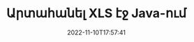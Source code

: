 ---
############################# Static ############################
layout: "auto-gen-merger"
date: 2022-11-10T17:57:41
draft: false
otherformats: ods odt one otp ott pdf pps ppsx ppt pptx rtf tex vdx vsdm vsdx vssm

############################# Head ############################
head_title: "Արտահանել XLS էջ Java-ում"
head_description: "Արագ հանեք էջերը XLS ֆայլից Java-ում: Պահպանեք ընտրված էջերը պարունակող նոր փաստաթուղթը՝ օգտագործելով փաստաթղթերի միաձուլման API:"

############################# Header ############################
title: "Արտահանել XLS էջ Java-ում"
description: "Հանեք XLS էջեր Java կոդով մի քանի տողով:"
bg_image: "https://cms.admin.containerize.com/templates/aspose/App_Themes/V3/images/bg/header1.png"
bg_overlay: false
button:
    enable: true
    icon: "fas fa-arrow-down"
    label: "Ներբեռնեք անվճար փորձաշրջան"
    link: "https://downloads.groupdocs.com/merger/java"

############################# SubMenu ############################
submenu:
    enable: true

    left:
        img_alt: "GroupDocs.Merger for Java"
        image: "https://cms.admin.containerize.com/templates/groupdocs/images/product-logos/90x90-noborder/groupdocs-merger-java.png"
        product: "GroupDocs.Merger"
        platform: "Java"

    middle:
        button:

            # button loop
            - link: "https://apireference.groupdocs.com/merger/java"
              text: "API հղում"

            # button loop
            - link: "https://github.com/groupdocs-merger"
              text: "Կոդի օրինակներ"

            # button loop
            - link: "https://products.groupdocs.app/merger/family"
              text: "Կենդանի Դեմոներ"

            # button loop
            - link: "https://purchase.groupdocs.com/pricing/merger/java"
              text: "Գնագոյացում"

    right:
        link_download: "https://downloads.groupdocs.com/merger"
        link_learn: "https://docs.groupdocs.com/merger/java"
        link_buy: "https://purchase.groupdocs.com"

############################# About ############################
about:
    enable: true
    title: "GroupDocs.Merger for Java API-ի մասին"
    content: |
        [GroupDocs.Merger for Java](/hy/merger/java/) առաջարկում է պարզ լուծում` անվտանգ միաձուլվելու և բաժանելու փաստաթղթերի լայն շրջանակի, ներառյալ PDF, Microsoft Office (Word, Excel, PowerPoint): , OneNote), OpenDocument, HTML, պատկերներ և շատ ուրիշներ Java հավելվածներում: Կոդից ընդամենը մի քանի տող ավելացնելով, կատարեք փաստաթղթերի մի քանի գործողություններ, ինչպիսիք են տեղափոխել, հեռացնել, պտտել, փոխանակել, հանել կամ փոխել փաստաթղթերի էջերի կողմնորոշումը: Փաստաթղթերի միաձուլման API-ն աջակցում է նաև փաստաթղթերի էջերի նախադիտումը որպես պատկեր՝ փաստաթղթի կառուցվածքը, ձևաչափումը և էջի բովանդակությունը վերլուծելու համար:
        
        GroupDocs.Merger API-ն ճիշտ ընտրություն է կորպորատիվ լուծումների համար, որոնք կարիք ունեն ֆայլերի էջի արդյունահանման գործառույթների: Այս API-ները լավ աջակցվում են բոլոր հիմնական օպերացիոն համակարգերում և հարթակներում, ներառյալ J2SE 7.0 (1.7), J2SE 8.0 (1.8), Java 10:

############################# Steps ############################
steps:
    enable: true
    title_left: "Արտահանել XLS ֆայլի էջեր Java-ում"
    content_left: |
        [GroupDocs.Merger for Java](/hy/merger/java/) հեշտացնում է Java մշակողների համար ցանկալի էջերը հանել XLS ֆայլից և պահպանել այն որպես ընտրված էջերը պարունակող նոր ֆայլ՝ կատարելով մի քանի հեշտ քայլ:
        
        * Նախաձեռնեք **ExtractOptions** էջերի համարները, որոնք պետք է հայտնվեն ստացված փաստաթղթում:
        * Ստեղծեք **Merger** նոր օրինակ և փոխանցեք աղբյուրի փաստաթղթի ուղին որպես կոնստրուկտորի պարամետր:
        * Զանգահարեք **extractPages** և փոխանցեք **ExtractOptions** օբյեկտը:
        * Զանգահարեք **save** և նշեք ֆայլի ուղին՝ ստացված փաստաթուղթը պահպանելու համար:

    title_right: "Համակարգի պահանջները"
    content_right: |
        GroupDocs.Merger for Java API-ներն աջակցվում են բոլոր հիմնական հարթակներում և օպերացիոն համակարգերում: Նախքան ստորև նշված կոդը գործարկելը, խնդրում ենք համոզվել, որ ձեր համակարգում տեղադրված են հետևյալ նախադրյալները.

        * Օպերացիոն համակարգեր՝ Microsoft Windows, Linux, MacOS
        * Զարգացման միջավայրեր՝ NetBeans, IntelliJ IDEA, Eclipse
        * Շրջանակներ: J2SE 7.0 (1.7), J2SE 8.0 (1.8), Java 10
        * Ներբեռնեք GroupDocs.Merger for Java-ի վերջին տարբերակը [Maven](https://repository.groupdocs.com/webapp/#/artifacts/browse/tree/General/repo/com/groupdocs/groupdocs-merger)
         
    code: |
     {{% merger/additional-styles %}}
     {{< merger/code-merger title="Ինչպես հանել XLS ֆայլի էջեր՝ օգտագործելով Java օրինակ կոդը">}}

        ```java    
        // Արտահանեք XLS ֆայլի էջեր՝ օգտագործելով GroupDocs.Merger API
        // Նախաձեռնեք ExtractOptions դասը ընտրված էջերի համարներով
        ExtractOptions extractOptions = new ExtractOptions(new int[] { 2, 5 });

        // Ակնթարթային միաձուլում XLS փաստաթղթով
        Merger merger = new Merger("input.xls");

        // Զանգահարեք extractPages մեթոդը և փոխանցեք ExtractOptions օբյեկտը դրան
        merger.extractPages(extractOptions);
    
        // Զանգահարեք պահպանման եղանակը՝ արդյունահանված էջերով ելքային փաստաթուղթը պահպանելու համար
        merger.save("output.xls");
        ```
     {{< /merger/code-merger >}}

############################# Demos ############################
demos:
    enable: true
    title: "Կենդանի ցուցադրություններ. հանեք XLS էջեր առցանց"
    content: |
       Հանեք XLS ֆայլի էջեր հենց հիմա՝ այցելելով [GroupDocs.Merger Live Demos](https://products.groupdocs.app/splitter/exttract-pages/xls) կայքը:
       Կենդանի ցուցադրությունն ունի հետևյալ առավելությունները.
        
############################# About Formats ############################
about_formats:
    enable: true

############################# More Formats ############################
more_formats:
    enable: true
    title: "Քաղեք էջերը փաստաթղթերի այլ ձևաչափերից"
    content: |
        Java փաստաթղթերը միաձուլվում և բաժանվում են API ֆայլերի ձևաչափերի և պատկերների համար: Քաղեք ֆայլի հայտնի ձևաչափերից մի քանիսը, ինչպես նշված է ստորև:

############################# Back to top ###############################
back_to_top:
    enable: true
---